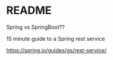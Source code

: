 README
======

Spring vs SpringBoot??

15 minute guide to a Spring rest service

<https://spring.io/guides/gs/rest-service/>

<!-- vim: set autoindent expandtab sw=4 syntax=markdown: -->
